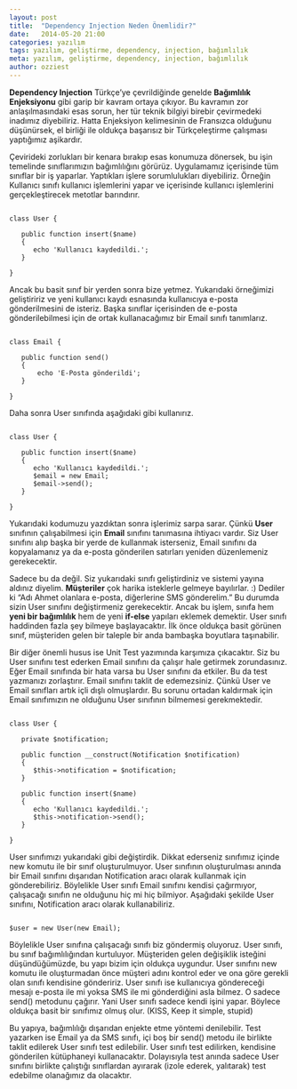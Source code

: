 ```yaml
---
layout: post
title:  "Dependency Injection Neden Önemlidir?"
date:   2014-05-20 21:00
categories: yazılım
tags: yazılım, geliştirme, dependency, injection, bağımlılık
meta: yazılım, geliştirme, dependency, injection, bağımlılık
author: ozziest
---
```


**Dependency Injection** Türkçe’ye çevrildiğinde genelde **Bağımlılık Enjeksiyonu** gibi garip bir kavram ortaya çıkıyor. Bu kavramın zor anlaşılmasındaki esas sorun, her tür teknik bilgiyi birebir çevirmedeki inadımız diyebiliriz. Hatta Enjeksiyon kelimesinin de Fransızca olduğunu düşünürsek, el birliği ile oldukça başarısız bir Türkçeleştirme çalışması yaptığımız aşikardır.

Çevirideki zorlukları bir kenara bırakıp esas konumuza dönersek, bu işin temelinde sınıflarımızın bağımlılığını görürüz. Uygulamamız içerisinde tüm sınıflar bir iş yaparlar. Yaptıkları işlere sorumlulukları diyebiliriz. Örneğin Kullanıcı sınıfı kullanıcı işlemlerini yapar ve içerisinde kullanıcı işlemlerini gerçekleştirecek metotlar barındırır.

<pre><code class="language-php">
class User {
 
   public function insert($name)
   {
      echo 'Kullanıcı kaydedildi.';
   }
 
}
</code></pre>

Ancak bu basit sınıf bir yerden sonra bize yetmez. Yukarıdaki örneğimizi geliştiririz ve yeni kullanıcı kaydı esnasında kullanıcıya e-posta gönderilmesini de isteriz. Başka sınıflar içerisinden de e-posta gönderilebilmesi için de ortak kullanacağımız bir Email sınıfı tanımlarız.

<pre><code class="language-php">
class Email {
 
   public function send()
   {
       echo 'E-Posta gönderildi';
   }
 
}
</code></pre>

Daha sonra User sınıfında aşağıdaki gibi kullanırız.

<pre><code class="language-php">
class User {
 
   public function insert($name)
   {
      echo 'Kullanıcı kaydedildi.';
      $email = new Email;
      $email-&gt;send();
   }
 
}
</code></pre>


Yukarıdaki kodumuzu yazdıktan sonra işlerimiz sarpa sarar. Çünkü **User** sınıfının çalışabilmesi için **Email** sınıfını tanımasına ihtiyacı vardır. Siz User sınıfını alıp başka bir yerde de kullanmak isterseniz, Email sınıfını da kopyalamanız ya da e-posta gönderilen satırları yeniden düzenlemeniz gerekecektir.

Sadece bu da değil. Siz yukarıdaki sınıfı geliştirdiniz ve sistemi yayına aldınız diyelim. **Müşteriler** çok harika isteklerle gelmeye bayılırlar. :) Dediler ki “Adı Ahmet olanlara e-posta, diğerlerine SMS gönderelim.” Bu durumda sizin User sınıfını değiştirmeniz gerekecektir. Ancak bu işlem, sınıfa hem **yeni bir bağımlılık** hem de yeni **if-else** yapıları eklemek demektir. User sınıfı haddinden fazla şey bilmeye başlayacaktır. İlk önce oldukça basit görünen sınıf, müşteriden gelen bir taleple bir anda bambaşka boyutlara taşınabilir.

Bir diğer önemli husus ise Unit Test yazımında karşımıza çıkacaktır. Siz bu User sınıfını test ederken Email sınıfını da çalışır hale getirmek zorundasınız. Eğer Email sınıfında bir hata varsa bu User sınıfını da etkiler. Bu da test yazmanızı zorlaştırır. Email sınıfını taklit de edemezsiniz. Çünkü User ve Email sınıfları artık içli dışlı olmuşlardır. Bu sorunu ortadan kaldırmak için Email sınıfımızın ne olduğunu User sınıfının bilmemesi gerekmektedir.


<pre><code class="language-php">
class User {
 
   private $notification;
 
   public function __construct(Notification $notification)
   {
      $this-&gt;notification = $notification;
   }
 
   public function insert($name)
   {
      echo 'Kullanıcı kaydedildi.';
      $this-&gt;notification-&gt;send();
   }
 
}
</code></pre>

User sınıfımızı yukarıdaki gibi değiştirdik. Dikkat ederseniz sınıfımız içinde new komutu ile bir sınıf oluşturulmuyor. User sınıfının oluşturulması anında bir Email sınıfını dışarıdan Notification aracı olarak kullanmak için gönderebiliriz. Böylelikle User sınıfı Email sınıfını kendisi çağırmıyor, çalışacağı sınıfın ne olduğunu hiç mi hiç bilmiyor. Aşağıdaki şekilde User sınıfını, Notification aracı olarak  kullanabiliriz.

<pre><code class="language-php">
$user = new User(new Email);
</code></pre>

Böylelikle User sınıfına çalışacağı sınıfı biz göndermiş oluyoruz. User sınıfı, bu sınıf bağımlılığından kurtuluyor. Müşteriden gelen değişiklik isteğini düşündüğümüzde, bu yapı bizim için oldukça uygundur. User sınıfını new komutu ile oluşturmadan önce müşteri adını kontrol eder ve ona göre gerekli olan sınıfı kendisine göndeririz. User sınıfı ise kullanıcıya göndereceği mesajı e-posta ile mi yoksa SMS ile mi gönderdiğini asla bilmez. O sadece send() metodunu çağırır. Yani User sınıfı sadece kendi işini yapar. Böylece oldukça basit bir sınıfımız olmuş olur. (KISS, Keep it simple, stupid)

Bu yapıya, bağımlılığı dışarıdan enjekte etme yöntemi denilebilir. Test yazarken ise Email ya da SMS sınıfı, içi boş bir send() metodu ile birlikte taklit edilerek User sınıfı test edilebilir. User sınıfı test edilirken, kendisine gönderilen kütüphaneyi kullanacaktır. Dolayısıyla test anında sadece User sınıfını birlikte çalıştığı sınıflardan ayırarak (izole ederek, yalıtarak) test edebilme olanağımız da olacaktır.